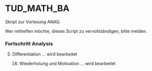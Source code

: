 # TUD_MATH_BA
Skript zur Vorlesung ANAG.

Wer mithelfen möchte, dieses Script zu vervollständigen, bitte melden.

### Fortschritt Analysis
5. Differentiation ... wird bearbeitet
  
    16. Wiederholung und Motivation ... wird bearbeitet

